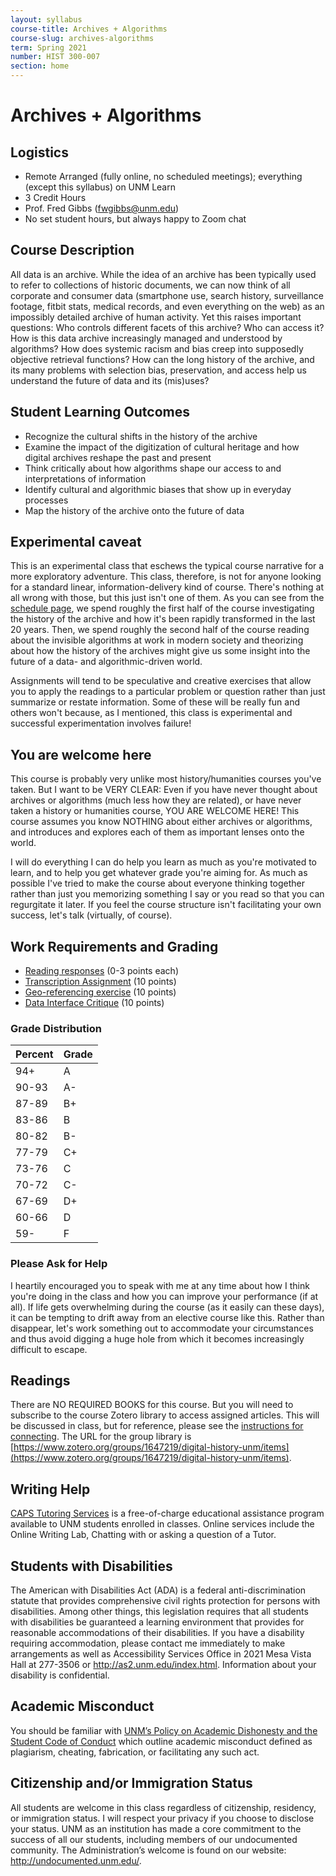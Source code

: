 ```yaml
---
layout: syllabus
course-title: Archives + Algorithms
course-slug: archives-algorithms
term: Spring 2021
number: HIST 300-007
section: home
---
```


# Archives + Algorithms

## Logistics
- Remote Arranged (fully online, no scheduled meetings); everything (except this syllabus) on UNM Learn
- 3 Credit Hours
- Prof. Fred Gibbs \([fwgibbs@unm.edu](mailto:fwgibbs@unm.edu)\)
- No set student hours, but always happy to Zoom chat


## Course Description
All data is an archive. While the idea of an archive has been typically used to refer to collections of historic documents, we can now think of all corporate and consumer data (smartphone use, search history, surveillance footage, fitbit stats, medical records, and even everything on the web) as an impossibly detailed archive of human activity. Yet this raises important questions: Who controls different facets of this archive? Who can access it? How is this data archive increasingly managed and understood by algorithms? How does systemic racism and bias creep into supposedly objective retrieval functions? How can the long history of the archive, and its many problems with selection bias, preservation, and access help us understand the future of data and its (mis)uses?


## Student Learning Outcomes
- Recognize the cultural shifts in the history of the archive
- Examine the impact of the digitization of cultural heritage and how digital archives reshape the past and present
- Think critically about how algorithms shape our access to and interpretations of information
- Identify cultural and algorithmic biases that show up in everyday processes
- Map the history of the archive onto the future of data



## Experimental caveat
This is an experimental class that eschews the typical course narrative for a more exploratory adventure. This class, therefore, is not for anyone looking for a standard linear, information-delivery kind of course. There's nothing at all wrong with those, but this just isn't one of them. As you can see from the [schedule page](schedule), we spend roughly the first half of the course investigating the history of the archive and how it's been rapidly transformed in the last 20 years. Then, we spend roughly the second half of the course reading about the invisible algorithms at work in modern society and theorizing about how the history of the archives might give us some insight into the future of a data- and algorithmic-driven world.

Assignments will tend to be speculative and creative exercises that allow you to apply the readings to a particular problem or question rather than just summarize or restate information. Some of these will be really fun and others won't because, as I mentioned, this class is experimental and successful experimentation involves failure!


## You are welcome here
This course is probably very unlike most history/humanities courses you've taken. But I want to be VERY CLEAR: Even if you have never thought about archives or algorithms (much less how they are related), or have never taken a history or humanities course, YOU ARE WELCOME HERE! This course assumes you know NOTHING about either archives or algorithms, and introduces and explores each of them as important lenses onto the world.

I will do everything I can do help you learn as much as you're motivated to learn, and to help you get whatever grade you're aiming for. As much as possible I've tried to make the course about everyone thinking together rather than just you memorizing something I say or you read so that you can regurgitate it later. If you feel the course structure isn't facilitating your own success, let's talk (virtually, of course).



## Work Requirements and Grading
- [Reading responses](response-guidelines) (0-3 points each)
- [Transcription Assignment](transcription-guidelines) (10 points)
- [Geo-referencing exercise](georeferencing-guidelines) (10 points)
- [Data Interface Critique](data-interface-critique) (10 points)


### Grade Distribution

Percent | Grade
--- | ---
94+ | A
90-93 | A-
87-89 | B+
83-86 | B
80-82 | B-
77-79 | C+
73-76 | C
70-72 | C-
67-69 | D+
60-66 | D
59- | F


### Please Ask for Help
I heartily encouraged you to speak with me at any time about how I think you're doing in the class and how you can improve your performance (if at all). If life gets overwhelming during the course (as it easily can these days), it can be tempting to drift away from an elective course like this. Rather than disappear, let's work something out to accommodate your circumstances and thus avoid digging a huge hole from which it becomes increasingly difficult to escape.

## Readings
There are NO REQUIRED BOOKS for this course. But you will need to subscribe to the course Zotero library to access assigned articles. This will be discussed in class, but for reference, please see the [instructions for connecting](http://fredgibbs.net/courses/etc/zotero.html). The URL for the group library is [https://www.zotero.org/groups/1647219/digital-history-unm/items](https://www.zotero.org/groups/1647219/digital-history-unm/items).


## Writing Help
[CAPS Tutoring Services](http://caps.unm.edu/programs/online-tutoring/) is a free-of-charge educational assistance program available to UNM students enrolled in classes. Online services include the Online Writing Lab, Chatting with or asking a question of a Tutor.

## Students with Disabilities
The American with Disabilities Act (ADA) is a federal anti-discrimination statute that provides comprehensive civil rights protection for persons with disabilities. Among other things, this legislation requires that all students with disabilities be guaranteed a learning environment that provides for reasonable accommodations of their disabilities. If you have a disability requiring accommodation, please contact me immediately to make arrangements as well as Accessibility Services Office in 2021 Mesa Vista Hall at 277-3506 or http://as2.unm.edu/index.html. Information about your disability is confidential.

## Academic Misconduct
You should be familiar with [UNM’s Policy on Academic Dishonesty and the Student Code of Conduct](http://pathfinder.unm.edu/policies.htm#studentcode) which outline academic misconduct defined as plagiarism, cheating, fabrication, or facilitating any such act.

## Citizenship and/or Immigration Status
All students are welcome in this class regardless of citizenship, residency, or immigration status.  I will respect your privacy if you choose to disclose your status. UNM as an institution has made a core commitment to the success of all our students, including members of our undocumented community.  The Administration’s welcome is found on our website: http://undocumented.unm.edu/.
